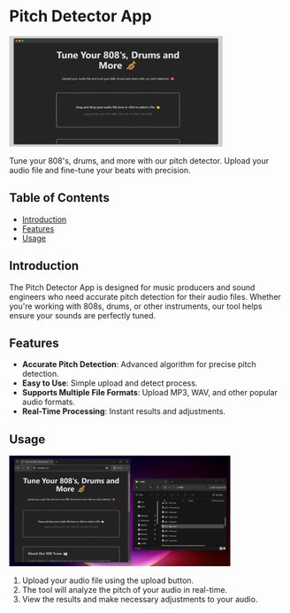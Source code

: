 # Pitch Detector App

<img src="https://github.com/syaycili/tune808/blob/master/github-images/screenshot.png" height="200">

Tune your 808's, drums, and more with our pitch detector. Upload your audio file and fine-tune your beats with precision.
 
## Table of Contents

- [Introduction](#introduction)
- [Features](#features)
- [Usage](#usage)

## Introduction

The Pitch Detector App is designed for music producers and sound engineers who need accurate pitch detection for their audio files. Whether you're working with 808s, drums, or other instruments, our tool helps ensure your sounds are perfectly tuned.

## Features

- **Accurate Pitch Detection**: Advanced algorithm for precise pitch detection.
- **Easy to Use**: Simple upload and detect process.
- **Supports Multiple File Formats**: Upload MP3, WAV, and other popular audio formats.
- **Real-Time Processing**: Instant results and adjustments.

## Usage

<img src="https://github.com/syaycili/tune808/blob/master/github-images/dragpreview.gif" height="200">

1. Upload your audio file using the upload button.
2. The tool will analyze the pitch of your audio in real-time.
3. View the results and make necessary adjustments to your audio.


